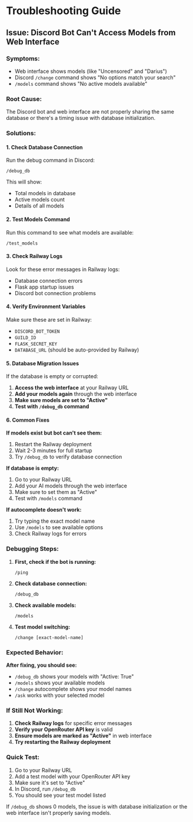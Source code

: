 # Troubleshooting Guide

## Issue: Discord Bot Can't Access Models from Web Interface

### Symptoms:
- Web interface shows models (like "Uncensored" and "Darius")
- Discord `/change` command shows "No options match your search"
- `/models` command shows "No active models available"

### Root Cause:
The Discord bot and web interface are not properly sharing the same database or there's a timing issue with database initialization.

### Solutions:

#### 1. **Check Database Connection**
Run the debug command in Discord:
```
/debug_db
```

This will show:
- Total models in database
- Active models count
- Details of all models

#### 2. **Test Models Command**
Run this command to see what models are available:
```
/test_models
```

#### 3. **Check Railway Logs**
Look for these error messages in Railway logs:
- Database connection errors
- Flask app startup issues
- Discord bot connection problems

#### 4. **Verify Environment Variables**
Make sure these are set in Railway:
- `DISCORD_BOT_TOKEN`
- `GUILD_ID`
- `FLASK_SECRET_KEY`
- `DATABASE_URL` (should be auto-provided by Railway)

#### 5. **Database Migration Issues**
If the database is empty or corrupted:

1. **Access the web interface** at your Railway URL
2. **Add your models again** through the web interface
3. **Make sure models are set to "Active"**
4. **Test with `/debug_db` command**

#### 6. **Common Fixes**

**If models exist but bot can't see them:**
1. Restart the Railway deployment
2. Wait 2-3 minutes for full startup
3. Try `/debug_db` to verify database connection

**If database is empty:**
1. Go to your Railway URL
2. Add your AI models through the web interface
3. Make sure to set them as "Active"
4. Test with `/models` command

**If autocomplete doesn't work:**
1. Try typing the exact model name
2. Use `/models` to see available options
3. Check Railway logs for errors

### Debugging Steps:

1. **First, check if the bot is running:**
   ```
   /ping
   ```

2. **Check database connection:**
   ```
   /debug_db
   ```

3. **Check available models:**
   ```
   /models
   ```

4. **Test model switching:**
   ```
   /change [exact-model-name]
   ```

### Expected Behavior:

**After fixing, you should see:**
- `/debug_db` shows your models with "Active: True"
- `/models` shows your available models
- `/change` autocomplete shows your model names
- `/ask` works with your selected model

### If Still Not Working:

1. **Check Railway logs** for specific error messages
2. **Verify your OpenRouter API key** is valid
3. **Ensure models are marked as "Active"** in web interface
4. **Try restarting the Railway deployment**

### Quick Test:

1. Go to your Railway URL
2. Add a test model with your OpenRouter API key
3. Make sure it's set to "Active"
4. In Discord, run `/debug_db`
5. You should see your test model listed

If `/debug_db` shows 0 models, the issue is with database initialization or the web interface isn't properly saving models. 